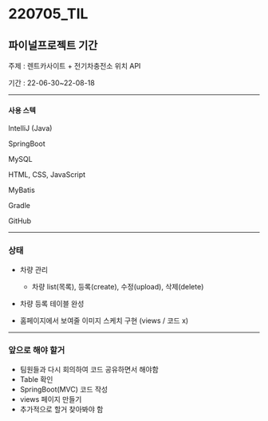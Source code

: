 # 220705_TIL

## 파이널프로젝트 기간

주제 : 렌트카사이트 + 전기차충전소 위치 API

기간 : 22-06-30~22-08-18

----

#### 사용 스텍

lntelliJ (Java)

SpringBoot

MySQL

HTML, CSS, JavaScript

MyBatis

Gradle

GitHub

-------

### 상태

- 차량 관리
  - 차량 list(목록), 등록(create), 수정(upload), 삭제(delete)

- 차량 등록 테이블 완성
- 홈페이지에서 보여줄 이미지 스케치 구현 (views / 코드 x)

-----

### 앞으로 해야 할거

- 팀원들과 다시 회의하여 코드 공유하면서 해야함
- Table 확인 
- SpringBoot(MVC) 코드 작성
- views 페이지 만들기
- 추가적으로 할거 찾아봐야 함